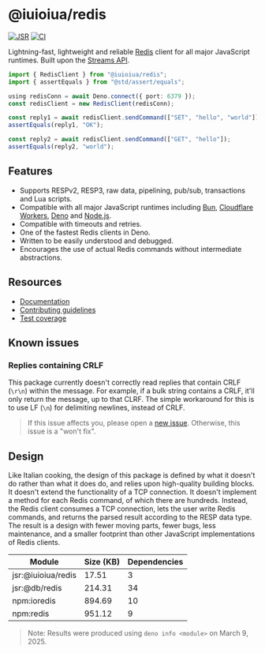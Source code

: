 # @iuioiua/redis

[![JSR](https://jsr.io/badges/@iuioiua/redis)](https://jsr.io/@iuioiua/redis)
[![CI](https://github.com/iuioiua/redis/actions/workflows/ci.yml/badge.svg)](https://github.com/iuioiua/redis/actions/workflows/ci.yml)

Lightning-fast, lightweight and reliable [Redis](https://redis.io/) client for
all major JavaScript runtimes. Built upon the
[Streams API](https://developer.mozilla.org/en-US/docs/Web/API/Streams_API).

```ts
import { RedisClient } from "@iuioiua/redis";
import { assertEquals } from "@std/assert/equals";

using redisConn = await Deno.connect({ port: 6379 });
const redisClient = new RedisClient(redisConn);

const reply1 = await redisClient.sendCommand(["SET", "hello", "world"]);
assertEquals(reply1, "OK");

const reply2 = await redisClient.sendCommand(["GET", "hello"]);
assertEquals(reply2, "world");
```

## Features

- Supports RESPv2, RESP3, raw data, pipelining, pub/sub, transactions and Lua
  scripts.
- Compatible with all major JavaScript runtimes including
  [Bun](https://bun.sh/), [Cloudflare Workers](https://workers.cloudflare.com/),
  [Deno](https://deno.com/) and [Node.js](https://nodejs.org/en).
- Compatible with timeouts and retries.
- One of the fastest Redis clients in Deno.
- Written to be easily understood and debugged.
- Encourages the use of actual Redis commands without intermediate abstractions.

## Resources

- [Documentation](https://jsr.io/@iuioiua/redis/doc)
- [Contributing guidelines](./CONTRIBUTING.md)
- [Test coverage](https://iuioiua-redis-coverage.deno.dev/)

## Known issues

### Replies containing CRLF

This package currently doesn't correctly read replies that contain CRLF (`\r\n`)
within the message. For example, if a bulk string contains a CRLF, it'll only
return the message, up to that CLRF. The simple workaround for this is to use LF
(`\n`) for delimiting newlines, instead of CRLF.

> If this issue affects you, please open a
> [new issue](https://github.com/iuioiua/redis/issues/new). Otherwise, this
> issue is a "won't fix".

## Design

Like Italian cooking, the design of this package is defined by what it doesn't
do rather than what it does do, and relies upon high-quality building blocks. It
doesn't extend the functionality of a TCP connection. It doesn't implement a
method for each Redis command, of which there are hundreds. Instead, the Redis
client consumes a TCP connection, lets the user write Redis commands, and
returns the parsed result according to the RESP data type. The result is a
design with fewer moving parts, fewer bugs, less maintenance, and a smaller
footprint than other JavaScript implementations of Redis clients.

| Module             | Size (KB) | Dependencies |
| ------------------ | --------- | ------------ |
| jsr:@iuioiua/redis | 17.51     | 3            |
| jsr:@db/redis      | 214.31    | 34           |
| npm:ioredis        | 894.69    | 10           |
| npm:redis          | 951.12    | 9            |

> Note: Results were produced using `deno info <module>` on March 9, 2025.
